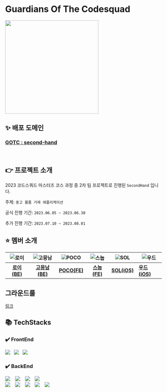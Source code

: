 # Guardians Of The Codesquad

<img src="https://www.notion.so/image/https%3A%2F%2Fs3-us-west-2.amazonaws.com%2Fsecure.notion-static.com%2F45f72635-ec50-4c3f-8be9-ebfe78077611%2Fdd5575acbb594d63a8d8713b026d74e5.png?table=block&id=628ace3d-ad5a-4479-9924-4a7a648a821e&spaceId=5b5162e1-fb28-420c-acae-78efb764f3c3&width=2000&userId=fc9aa8fc-2f03-4a29-91a8-ae872fb91f04&cache=v2" width="300" height="300"/>


## ✨ 배포 도메인
### [GOTC : second-hand](https://guardiansofthecodesquad.site/)

<br>

## 👉 프로젝트 소개

2023 코드스쿼드 마스터즈 코스 과정 중 2차 팀 프로젝트로 진행된 `SecondHand` 입니다.

주제: `중고 물품 거래 애플리케이션`

공식 진행 기간: `2023.06.05 ~ 2023.06.30`

추가 진행 기간: `2023.07.10 ~ 2023.08.01`

## :star: 멤버 소개

| ![로이](https://avatars.githubusercontent.com/u/77956808?v=4) | ![고뭉남](https://avatars.githubusercontent.com/u/77562698?v=4) | ![POCO](https://avatars.githubusercontent.com/u/101160636?v=4) | ![스눕](https://avatars.githubusercontent.com/u/96381221?v=4) | ![SOL](https://avatars.githubusercontent.com/u/86761640?s=96&v=4) | ![우드](https://avatars.githubusercontent.com/u/84387335?v=4) |
|:-----------------------------------------------------------:|:------------------------------------------------------------:|:--------------------------------------------------------------:|:-----------------------------------------------------------:|-------------------------------------------------------------------|-------------------------------------------------------------|
|        [**로이(BE)**](https://github.com/lvalentine6)         |          [**고뭉남(BE)**](https://github.com/KOKEONHO)          |           [**POCO(FE)**](https://github.com/poco111)           |        [**스눕(FE)**](https://github.com/realsnoopso)         | [**SOL(iOS)**](https://github.com/HansolWorld)                    | [**우드(iOS)**](https://github.com/dpfdlalfm)                 |

## 그라운드룰

[링크](https://puzzle-roarer-58b.notion.site/11df920ce16c4c218db80ecc8ccf27c5?pvs=4)

## 📚 TechStacks

### ✔️ FrontEnd

<img src="https://img.shields.io/badge/html5-E34F26?style=for-the-badge&logo=html5&logoColor=white">&nbsp;&nbsp;&nbsp;<img src="https://img.shields.io/badge/javascript-F7DF1E?style=for-the-badge&logo=javascript&logoColor=white">&nbsp;&nbsp;&nbsp;<img src="https://img.shields.io/badge/typescript-3178C6?style=for-the-badge&logo=typescript&logoColor=white">


### ✔️ BackEnd

<img src="https://img.shields.io/badge/java 8-007396?style=for-the-badge&logo=openjdk&logoColor=white">&nbsp;&nbsp;&nbsp;
<img src="https://img.shields.io/badge/spring boot 2.7-6DB33F?style=for-the-badge&logo=springboot&logoColor=white">&nbsp;&nbsp;&nbsp;
<img src="https://img.shields.io/badge/mysql 8-4479A1?style=for-the-badge&logo=mysql&logoColor=white">&nbsp;&nbsp;&nbsp;
<img src="https://img.shields.io/badge/hibernate-59666C?style=for-the-badge&logo=hibernate&logoColor=white">&nbsp;&nbsp;&nbsp;
<br>
<img src="https://img.shields.io/badge/aws-232F3E?style=for-the-badge&logo=amazonaws&logoColor=white">&nbsp;&nbsp;&nbsp;
<img src="https://img.shields.io/badge/docker-2496ED?style=for-the-badge&logo=docker&logoColor=white">&nbsp;&nbsp;&nbsp;
<img src="https://img.shields.io/badge/spring Rest Docs-6DB33F?style=for-the-badge&logo=spring&logoColor=white">&nbsp;&nbsp;&nbsp;
<img src="https://img.shields.io/badge/linear-5E6AD2?style=for-the-badge&logo=linear&logoColor=white">&nbsp;&nbsp;&nbsp;
<img src="https://img.shields.io/badge/gradle-02303A?style=for-the-badge&logo=gradle&logoColor=white">
